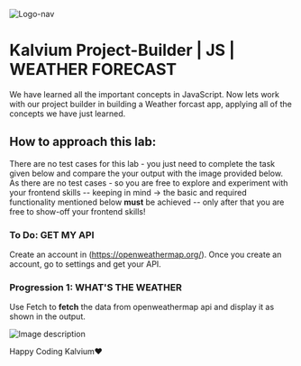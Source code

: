 ![Logo-nav](https://s3.ap-south-1.amazonaws.com/kalvi-education.github.io/front-end-web-development/Kalvium-Logo.png)

# Kalvium Project-Builder | JS | WEATHER FORECAST

We have learned all the important concepts in JavaScript. Now lets work with our project builder in building a Weather forcast app, applying all of the concepts we have just learned.

## How to approach this lab:

There are no test cases for this lab - you just need to complete the task given below and compare the your output with the image provided below.
As there are no test cases - so you are free to explore and experiment with your frontend skills -- keeping in mind -> the basic and required functionality mentioned below **must** be achieved -- only after that you are free to show-off your frontend skills!

### To Do: GET MY API

Create an account in (https://openweathermap.org/). Once you create an account, go to settings and get your API.

### Progression 1: WHAT'S THE WEATHER

Use Fetch to **fetch** the data from openweathermap api and display it as shown in the output.

![Image description](https://s3.ap-south-1.amazonaws.com/kalvi-education.github.io/front-end-web-development/weather-forecast-lab.png)

Happy Coding Kalvium❤️
